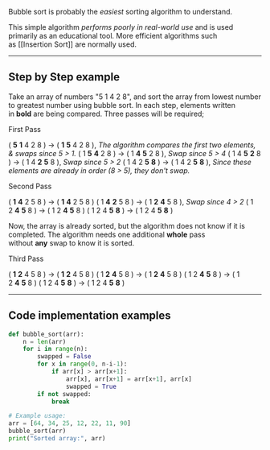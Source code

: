 Bubble sort is probably the *easiest* sorting algorithm to understand.

This simple algorithm _performs poorly in real-world use_ and is used primarily as an educational tool. More efficient algorithms such as [[Insertion Sort]] are normally used.

-----
## Step by Step example
Take an array of numbers "5 1 4 2 8", and sort the array from lowest number to greatest number using bubble sort. In each step, elements written in **bold** are being compared. Three passes will be required;

First Pass

( **5** **1** 4 2 8 ) → ( **1** **5** 4 2 8 ), *The algorithm compares the first two elements, & swaps since 5 > 1.*
( 1 **5** **4** 2 8 ) → ( 1 **4** **5** 2 8 ), *Swap since 5 > 4*
( 1 4 **5** **2** 8 ) → ( 1 4 **2** **5** 8 ), *Swap since 5 > 2*
( 1 4 2 **5** **8** ) → ( 1 4 2 **5** **8** ), *Since these elements are already in order (8 > 5), they don't swap.*

Second Pass

( **1** **4** 2 5 8 ) → ( **1** **4** 2 5 8 )
( 1 **4** **2** 5 8 ) → ( 1 **2** **4** 5 8 ), *Swap since 4 > 2*
( 1 2 **4** **5** 8 ) → ( 1 2 **4** **5** 8 )
( 1 2 4 **5** **8** ) → ( 1 2 4 **5** **8** )

Now, the array is already sorted, but the algorithm does not know if it is completed. The algorithm needs one additional **whole** pass without **any** swap to know it is sorted.

Third Pass

( **1** **2** 4 5 8 ) → ( **1** **2** 4 5 8 )
( 1 **2** **4** 5 8 ) → ( 1 **2** **4** 5 8 )
( 1 2 **4** **5** 8 ) → ( 1 2 **4** **5** 8 )
( 1 2 4 **5** **8** ) → ( 1 2 4 **5** **8** )

-----
## Code implementation examples
```python
def bubble_sort(arr):
    n = len(arr)
    for i in range(n):
        swapped = False
        for x in range(0, n-i-1):
            if arr[x] > arr[x+1]:
                arr[x], arr[x+1] = arr[x+1], arr[x]
                swapped = True
        if not swapped:
            break

# Example usage:
arr = [64, 34, 25, 12, 22, 11, 90]
bubble_sort(arr)
print("Sorted array:", arr)
```
